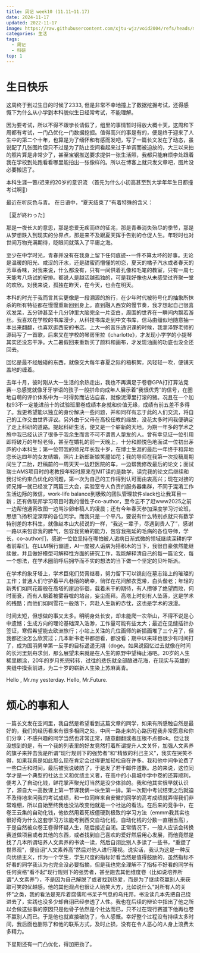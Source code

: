 ```yaml
---
title: 周记 week10 (11.11~11.17)
date: 2024-11-17
updated: 2022-11-17
image: https://raw.githubusercontent.com/xjtu-wjz/void2004/refs/heads/main/pics_for_post/%E5%BE%AE%E4%BF%A1%E5%9B%BE%E7%89%87_20241124190606.webp
categories: 生活
tags:
  - 周记
  - 科研
top: 1
---
```


# 生日快乐

这周终于到过生日的时候了2333, 但是非常不幸地撞上了数据挖掘考试，还得感慨下为什么从小学到本科貌似生日经常考试，不能理解。

因为要考试，所以不得不跟学长请假了，组里的事情暂时得放大概十天，这周和下周都有考试，一门凸优化一门数据挖掘。值得高兴的事是有的，便是终于迎来了人生中的第二个十年，也算是为了缅怀和有感而发吧，写了一篇长文发在了动态，虽说配了几张图片但只不过是为了防止空间看起来过于单调而被迫放的，大三以来拍的照片算是非常少了，甚至宝钢推送要求提供一张生活照，我都只能麻烦李处跟着我在学校到处跑看看哪里能拍出一张像样的。所以在博客上就只发文章吧，图片没必要搬运了。

本科生涯一瞥/迟来的20岁的意识流
（首先为什么小初高甚至到大学年年生日都撞考试啊💩）

最近在听灰色与青。
在日语中，“夏天结束了”有着特殊的含义：

［夏が終わった］

那是一夜长大的意思，那是恋爱无疾而终的征兆，那是青春消失殆尽的季节，那是从梦想跌入到现实的分界点，那是来不及跟夏天挥手告别的仓促人生。年轻时也对世间万物充满期待，眨眼间就落入了平庸之海。

至少在中学时光，青春并没有在我身上留下任何痕迹--一件不算太坏的好事。无论是温暖的阳光、咸涩的汗水，还是甜蜜而懵懂的初恋，夏天的橘子汽水或者春天的芳草香味，对我来说，什么都没有，只有一间供着孔像和毛笔的教室，只有一周七天能考八场试的安排。都说人是越活越孤独的，可是我好像也从未感受过齐聚一堂的欢欣。对我来说，孤独在昨天，在今天，也会在明天。

本科的时光于我而言其实更像是一段溯源的旅行，在少年时代被符号化的抽象所抹杀的所有特征都在慢慢重新回到身上。直到融入西安的慢节奏，我才想起自己很喜欢发呆，五分钟甚至十几分钟里大脑完全一片空白，周围的世界在一瞬间内飘若游丝。我喜欢在学校的书库漫步，从科技书库走到中文书库，信马由缰似地随意抽一本出来翻翻，也喜欢逛西安的书店。上大一的音乐通识课的时候，我拿泽野老师的源码写了一首歌，后来又在学校的琴房里拉《charlotte》，才发现小学学的小提琴其实还没忘干净。大二暑假回来重新买了颜料和画布，才发现油画的功底也没全还回去。

回忆是最不经触碰的东西，就像交大每年春夏之际的梧桐絮，风轻轻一吹，便铺天盖地的缠着。

去年十月，彼时刚从大一生活的余热走出，我也不再满足于卷卷GPA打打算法竞赛--总感觉就像牙牙学语的孩子一般拼命向成年人展示着“我很优秀”的信号，在圈地自萌的评价体系中为一时得势而沾沾自喜，就像泥潭里打滚的猪。况且在一个加权93不一定能进前十的试验班里卷成绩本身就和价值无缘，成绩有前五差不多得了。我更希望能以独立的身份解决一些问题，并和同样有志于此的人们交流，将自己的工作交由世界评议。另外由于父母在高校任教的缘故，没花太多时间我便确定了走上科研的道路。提起科研生活，便又是一个崭新的天地，为期一年多的学术之旅中我已经认识了很多于我余生而言不可不谓贵人挚友的人。曾有幸见证一位引用即将破万的年轻老师，甚至在婚礼的前一天晚上，十分和颜悦色地面试一位初出茅庐的小本科生；第一位带我的师兄年长我十岁，在博士生涯的最后一年终于和异地恋长达四年的女友结婚，照片上新郎新娘笑靥如花；我的导师在我第一次投稿周期间生了二胎，赶稿前的一周天天一边赶医院的车，一边帮我修改最后的论文；面试瑞士AMS项目时的老教授年轻时原来在MIT读的是数学，读完我的论文后继续和我讨论约束凸优化的问题，第一次为自己的工作得到认可而由衷高兴；现在对接的师兄博一就已经发了两篇三大会，实验室专人负责的服务器集群，不同于混淆工作生活边际的微信，work-life balance到极致的团队管理软件slack也让我耳目一新；还有做联邦学习项目时我的慢性子co-author，至今忘不了赶www2025之前一边帮他通宵改图一边骂沙卵审稿人的凌晨；还有今年春天参加深度学习讨论班，思想飞扬积淀深厚的各位同学。而我只是一个平凡，要说有什么特别点就只有数学特别差的本科生，就像赵本山大叔说的一样，“我这一辈子，尽遇到贵人了”，感谢一路以来包容我的脾气，包容我贫瘠的能力，包容我拖延的毛病的各位导师，学长，co-author们，感谢一位位坚持在哪怕被人诟病日渐式微的领域继续深耕的学者前辈们。在LLM横行霸道，AI一度被人诟病为搭积木的当下，我很自豪依然能继续做，并且做好模型可解释性方面的研究工作，我能解释清自己的每一篇论文，每一个想法，在学术圈前呼后拥华而不实的想法的当下做一个坚定的贝叶斯派。

在学术的象牙塔上，学术巨佬们焚膏继晷，努力留下可以镌刻在墓志铭上的璀璨的工作；普通人们守护着平凡巷陌的确幸，徜徉在花间解衣宽带，白头偕老；年轻的新秀们如同花瓣般在高塔的崖边徘徊，载着未干的期待，有人攒够了绝望而败，伺时而衰，而有人朝着被雾吞噬的站台，妄尘而拜。高塔上时刻有人坠落，这是学术的残酷；而他们如同雪花一般落下，奔赴人生新的赤忱，这也是学术的浪漫。

时间太短，但想做的事又太多。明明身处长安，却未能爬一次华山，不得不说是心中遗憾；生成方向的理论基础深入浩渺，工作量可能有些太大；最近在见缝插针办签证，寒假希望能去欧洲旅行；小站上关注的几位画师的新插画堆了三个月了，但我都还没怎么欣赏过；几本新书老书都想看，都没看；期中以来球也很少有时间打了，成为国羽男单第一反手的目标遥遥无期（doge。如果说回忆过去就像在时间的长河里刻舟求剑，那么展望未来就是在人生的原野中望梅止渴吧。20岁的人生稀里糊涂，20年的岁月兜兜转转，过往的悲伤就全部酿进花海，在现实与英雄的夹缝中摸索前进，为二十岁的崭新人生染上苏麻离青。

Hello , Mr.my yesterday. Hello, Mr.Future.

# 烦心的事和人
一篇长文发在空间里，我自然是希望看到这篇文章的同学，如果有所感触自然是最好的，我们的经历看来有很多相同之处，中间一路走来的心路历程我非常愿意和你们分享；不感兴趣的同学当然也非常正常，随意翻翻或者压根不点都ok。但让我没想到的是，有一个我的列表里的好友竟然打着所谓提升人文关怀，加强人文素养的旗子来抨击我是所谓“现行规则下的强势者”和“精致的利己主义”，我实在哭笑不得，如果我真是如此那么现在肯定会过得更加轻松自在许多。我和他中间争论费了一些口舌和时间，最后被我说破防了，于是发了若干邮件道歉。总的来说，这位同学才是一个典型的社达主义和优绩主义者，在高中的小县城中学中卷的还算顺利，便考入了自动化钱，鲜花掌声聚光灯当然是没少体验的。我和他其实很早就认识了，源自大一高数课上第一节课我俩一块坐第一排。第一次期中考试结束之后就迫不及待地来问我的考试成绩，和一位同样来自安徽的同学的高考成绩就弄得我们非常难绷，所以自始至终我也没法改变他就是一个社达的看法。在后来的竞争中，在卷王云集的自动化钱，他依然用着死板僵硬到极致的学习方法（emmm我其实也很好奇为什么这套学习方法能考到西交自动化钱，自动化钱的分数一直相当高），于是自然被众卷王卷得怀疑人生，随后接近自闭。正常情况下，一般人应该会转换赛道做项目或者其他的东西，或者找到自己喜欢的爱好然后用心发展，而他竟然是找了几本所谓培养人文素养的书读一读，然后自诩比别人多读了一些书，“重塑了世界观”，便自诩“人文素养高”然后对他人进行蔑视。说实话，我认为这是一种反向优绩主义，作为一个学生，学生尺度的指标好看当然是值得鼓励的，虽然指标不好看的同学我认为也完全没必要指摘，但是我也完全理解不了指标不好看的同学有任何资格“看不起”现行规则下的强势者，甚至跑去其他维度卷（比如说培养所谓“人文素养”），不是因为自己解脱了或者找到热爱，而是为了继续卷赢别人来获取可笑的优越感。他的其他观点也很让人贻笑大方，比如说什么“对所有人的关怀”之类，我的看法是充斥着腐儒和书呆子气息的乌托邦，书没读几本先把自己绕进去了，实践也没多少却自诩已经参透了人性。我也在后续的辩论中指出了他之所以会做这些事的原因只是他骨子依然是个社达而已，只不过在现行赛道下他再也卷不赢别人而已。于是他也就直接破防了，令人感慨。幸好整个过程没有持续太多时间，我后面也删除了和他的联系方式，及时止损，没有在令人恶心的人身上浪费太多精力。

下星期还有一门凸优化，得加把劲了。